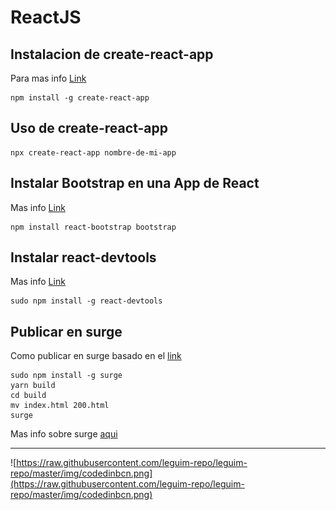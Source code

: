 # ReactJS

## Instalacion de create-react-app

Para mas info [Link](https://create-react-app.dev/)

```console
npm install -g create-react-app
```

## Uso de create-react-app

```console
npx create-react-app nombre-de-mi-app
```

## Instalar Bootstrap en una App de React

Mas info [Link](https://react-bootstrap.github.io/)

```console
npm install react-bootstrap bootstrap
```

## Instalar react-devtools

Mas info [Link](https://github.com/facebook/react/tree/master/packages/react-devtools)

```console
sudo npm install -g react-devtools
````

## Publicar en surge

Como publicar en surge basado en el [link](https://davidtang.io/2019/10/17/deploying-react-to-surge.html)

```code
sudo npm install -g surge
yarn build
cd build
mv index.html 200.html
surge
```

Mas info sobre surge [aqui](https://surge.sh/help/adding-a-200-page-for-client-side-routing)

---
<!-- Pit i Collons -->
![https://raw.githubusercontent.com/leguim-repo/leguim-repo/master/img/codedinbcn.png](https://raw.githubusercontent.com/leguim-repo/leguim-repo/master/img/codedinbcn.png)